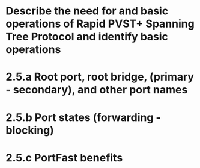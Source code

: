 # Describe the need for and basic operations of Rapid PVST+ Spanning Tree Protocol and identify basic operations


# 2.5.a Root port, root bridge, (primary - secondary), and other port names
# 2.5.b Port states (forwarding - blocking)
# 2.5.c PortFast benefits

